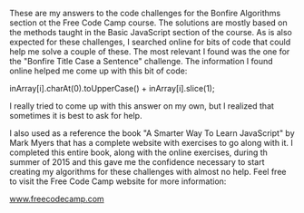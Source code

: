 These are my answers to the code challenges for the Bonfire Algorithms section ot the Free Code Camp course. The solutions are mostly based on the methods taught in the Basic JavaScript section of the course. As is also expected for these challenges, I searched online for bits of code that could help me solve a couple of these. The most relevant I found was the one for the "Bonfire Title Case a Sentence" challenge. The information I found online helped me come up with this bit of code:
  
  inArray[i].charAt(0).toUpperCase() + inArray[i].slice(1);
  
I really tried to come up with this answer on my own, but I realized that sometimes it is best to ask for help.
  
I also used as a reference the book "A Smarter Way To Learn JavaScript" by Mark Myers that has a complete website with exercises to go along with it. I completed this entire book, along with the online exercises, during th summer of 2015 and this gave me the confidence necessary to start creating my algorithms for these challenges with almost no help.
Feel free to visit the Free Code Camp website for more information:

www.freecodecamp.com
